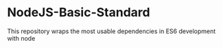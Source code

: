 # NodeJS-Basic-Standard
This repository wraps the most usable dependencies in ES6 development with node
